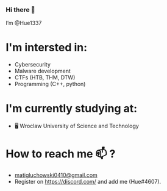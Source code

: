 ### Hi there 👋


I’m @Hue1337

# I'm intersted in:
 - Cybersecurity
 - Malware development
 - CTFs (HTB, THM, DTW)
 - Programming (C++, python)

# I'm currently studying at:
  - 🖥 Wroclaw University of Science and Technology


# How to reach me 📫 ?
- matigluchowski0410@gmail.com
- Register on https://discord.com/ and add me (Hue#4607).



